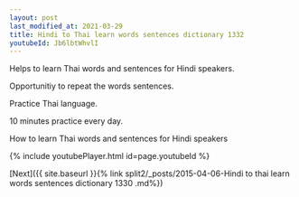 ```yaml
---
layout: post
last_modified_at: 2021-03-29
title: Hindi to Thai learn words sentences dictionary 1332 
youtubeId: Jb6lbtWhvlI
---
```

 
 
Helps to learn Thai words and sentences for Hindi speakers.

Opportunitiy to repeat the words sentences. 

Practice Thai language. 
 
10 minutes practice every day. 
 
How to learn Thai words and sentences for Hindi speakers 
 
{% include youtubePlayer.html id=page.youtubeId %}
 
 
[Next]({{ site.baseurl }}{% link  split2/_posts/2015-04-06-Hindi to thai learn words sentences dictionary 1330 .md%})
 
